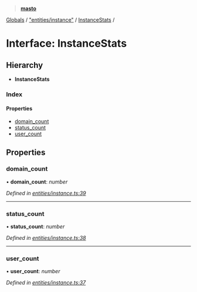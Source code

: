 > **[masto](../README.md)**

[Globals](../globals.md) / ["entities/instance"](../modules/_entities_instance_.md) / [InstanceStats](_entities_instance_.instancestats.md) /

# Interface: InstanceStats

## Hierarchy

* **InstanceStats**

### Index

#### Properties

* [domain_count](_entities_instance_.instancestats.md#domain_count)
* [status_count](_entities_instance_.instancestats.md#status_count)
* [user_count](_entities_instance_.instancestats.md#user_count)

## Properties

###  domain_count

• **domain_count**: *number*

*Defined in [entities/instance.ts:39](https://github.com/neet/masto.js/blob/aaa534e/src/entities/instance.ts#L39)*

___

###  status_count

• **status_count**: *number*

*Defined in [entities/instance.ts:38](https://github.com/neet/masto.js/blob/aaa534e/src/entities/instance.ts#L38)*

___

###  user_count

• **user_count**: *number*

*Defined in [entities/instance.ts:37](https://github.com/neet/masto.js/blob/aaa534e/src/entities/instance.ts#L37)*